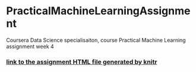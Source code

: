 # PracticalMachineLearningAssignment
Coursera Data Science specialisaiton, course Practical Machine Learning assignment week 4

### [link to the assignment HTML file generated by knitr](assignment.html)
